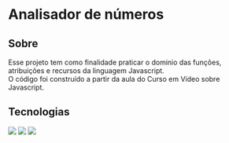 # Analisador de números

<h2>Sobre</h2>

<p>Esse projeto tem como finalidade praticar o dominio das funções, atribuições e recursos da linguagem Javascript. <br>O código foi construído a partir da aula do Curso em Vídeo sobre Javascript.</p>

<h2>Tecnologias</h2>
<div>
<img src="https://img.shields.io/badge/HTML-239120?style-for-the-badge&logo-html5&logoColor-white"> 
<img src="https://img.shields.io/badge/CSS-239120?&style-for-the-badge&logo=css3&logoColor-white"> 
<img src="https://img.shields.io/badge/JavaScript-F7DF1E?style-for-the-badge&logo=javascript&logoColor=black">
</div>


